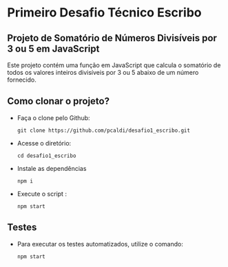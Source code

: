 # Primeiro Desafio Técnico Escribo

## Projeto de Somatório de Números Divisíveis por 3 ou 5 em JavaScript

Este projeto contém uma função em JavaScript que calcula o somatório de todos os valores inteiros divisíveis por 3 ou 5 abaixo de um número fornecido.


## Como clonar o projeto?

- Faça o clone pelo Github:

    ```shell
    git clone https://github.com/pcaldi/desafio1_escribo.git
    ```

- Acesse o diretório:

    ```shell
    cd desafio1_escribo
    ```

- Instale as dependências

    ```shell
    npm i
    ```

- Execute o script :
    ````shell
    npm start
    ````

## Testes

 - Para executar os testes automatizados, utilize o comando:
      ````shell
    npm start
    ````
   
